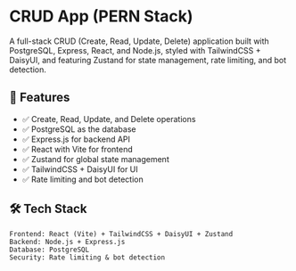 # CRUD App (PERN Stack)
A full-stack CRUD (Create, Read, Update, Delete) application built with PostgreSQL, Express, React, and Node.js, styled with TailwindCSS + DaisyUI, and featuring Zustand for state management, rate limiting, and bot detection.

## 🚀 Features
- ✅ Create, Read, Update, and Delete operations  
- ✅ PostgreSQL as the database  
- ✅ Express.js for backend API  
- ✅ React with Vite for frontend  
- ✅ Zustand for global state management  
- ✅ TailwindCSS + DaisyUI for UI  
- ✅ Rate limiting and bot detection  

## 🛠 Tech Stack
```plaintext
Frontend: React (Vite) + TailwindCSS + DaisyUI + Zustand  
Backend: Node.js + Express.js  
Database: PostgreSQL  
Security: Rate limiting & bot detection  
